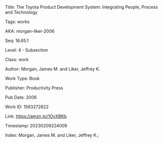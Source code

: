 Title:  The Toyota Product Development System: Integrating People, Process and Technology

Tags:   works

AKA:    morgan-liker-2006

Seq:    16.65.1

Level:  4 - Subsection

Class:  work

Author: Morgan, James M. and Liker, Jeffrey K.

Work Type: Book

Publisher: Productivity Press

Pub Date: 2006

Work ID: 1563272822

Link:   https://amzn.to/1OvXBKb

Timestamp: 20230209224009

Index:  Morgan, James M. and Liker, Jeffrey K.; 
